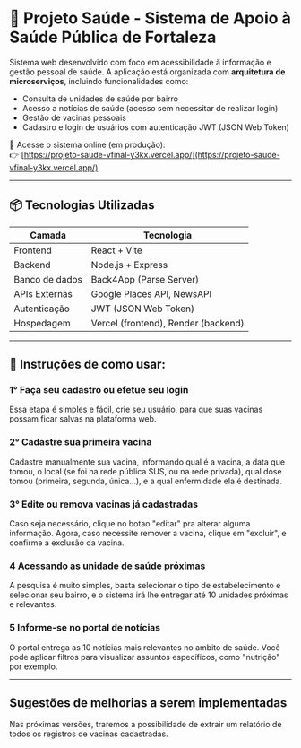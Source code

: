 # 🏥 Projeto Saúde - Sistema de Apoio à Saúde Pública de Fortaleza

Sistema web desenvolvido com foco em acessibilidade à informação e gestão pessoal de saúde. A aplicação está organizada com **arquitetura de microserviços**, incluindo funcionalidades como:

- Consulta de unidades de saúde por bairro
- Acesso a notícias de saúde (acesso sem necessitar de realizar login)
- Gestão de vacinas pessoais
- Cadastro e login de usuários com autenticação JWT (JSON Web Token)

🔗 Acesse o sistema online (em produção):  
👉 [https://projeto-saude-vfinal-y3kx.vercel.app/](https://projeto-saude-vfinal-y3kx.vercel.app/)

---

## 📦 Tecnologias Utilizadas

| Camada         | Tecnologia                          |
|----------------|-------------------------------------|
| Frontend       | React + Vite                        |
| Backend        | Node.js + Express                   |
| Banco de dados | Back4App (Parse Server)             |
| APIs Externas  | Google Places API, NewsAPI          |
| Autenticação   | JWT (JSON Web Token)                |
| Hospedagem     | Vercel (frontend), Render (backend) |

---

## 🚀 Instruções de como usar:

### 1° Faça seu cadastro ou efetue seu login

Essa etapa é simples e fácil, crie seu usuário, para que suas vacinas possam ficar salvas na plataforma web.

### 2° Cadastre sua primeira vacina

Cadastre manualmente sua vacina, informando qual é a vacina, a data que tomou, o local (se foi na rede pública SUS, ou na rede privada), qual dose tomou (primeira, segunda, única...), e a qual enfermidade ela é destinada.

### 3° Edite ou remova vacinas já cadastradas

Caso seja necessário, clique no botao "editar" pra alterar alguma informação. Agora, caso necessite remover a vacina, clique em "excluir", e confirme a exclusão da vacina.

### 4 Acessando as unidade de saúde próximas 

A pesquisa é muito simples, basta selecionar o tipo de estabelecimento e selecionar seu bairro, e o sistema irá lhe entregar até 10 unidades próximas e relevantes.

### 5 Informe-se no portal de notícias 

O portal entrega as 10 notícias mais relevantes no ambito de saúde. Você pode aplicar filtros para visualizar assuntos específicos, como "nutrição" por exemplo.

---

## Sugestões de melhorias a serem implementadas
Nas próximas versões, traremos a possibilidade de extrair um relatório de todos os registros de vacinas cadastradas.
### 
